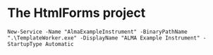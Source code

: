 # The HtmlForms project

```
New-Service -Name "AlmaExampleInstrument" -BinaryPathName ".\TemplateWorker.exe" -DisplayName "ALMA Example Instrument" -StartupType Automatic
```